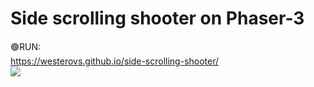 # Side scrolling shooter on Phaser-3
🟢RUN:<br>
https://westerovs.github.io/side-scrolling-shooter/
<br>
<img src="cover.png">
